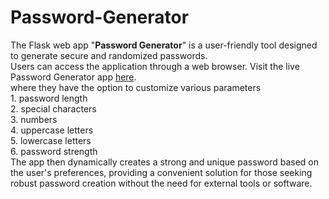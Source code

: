 # Password-Generator

The Flask web app "**Password Generator**" is a user-friendly tool designed to generate secure and randomized passwords. <br>
Users can access the application through a web browser. <be>
Visit the live Password Generator app [here](https://saiteja29.pythonanywhere.com/). <br>
  where they have the option to customize various parameters <br>
    1. password length <br>
    2. special characters <br>
    3. numbers <br>
    4. uppercase letters <br>
    5. lowercase letters <br>
    6. password strength <br>
The app then dynamically creates a strong and unique password based on the user's preferences, providing a convenient solution for those seeking robust password creation without the need for external tools or software.

